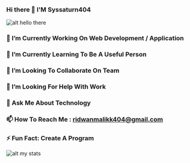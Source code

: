 <!--
**syssaturn404/syssaturn404** is a ✨ _special_ ✨ repository because its `README.md` (this file) appears on your GitHub profile.
Here are some ideas to get you started:
-->
### Hi there 👋 I'M Syssaturn404
![alt hello there](
https://2.bp.blogspot.com/-NAfZy_IzOYk/WBANs5FPQ6I/AAAAAAAAACY/__zSP0IjSwkb4vXGSFmwqUY53ococP7GgCLcB/s1600/anime-girls-wallpaper-latest-awesome-i0eok2jx.png)
### 🔭 I’m Currently Working On Web Development / Application
### 🌱 I’m Currently Learning To Be A Useful Person
### 👯 I’m Looking To Collaborate On Team
### 🤔 I’m Looking For Help With Work
### 💬 Ask Me About Technology
### 📫 How To Reach Me : ridwanmalikk404@gmail.com
### ⚡ Fun Fact: Create A Program
![alt my stats](https://camo.githubusercontent.com/ea3534159f61158602fa709cbf14fb13488ba52529c3c5bbdc5d3f8804c2c27c/68747470733a2f2f6769746875622d726561646d652d73746174732e76657263656c2e6170702f6170693f757365726e616d653d6d68616e6b6261726261722673686f775f69636f6e733d74727565267468656d653d62756566792673686f775f6f776e65723d74727565)
